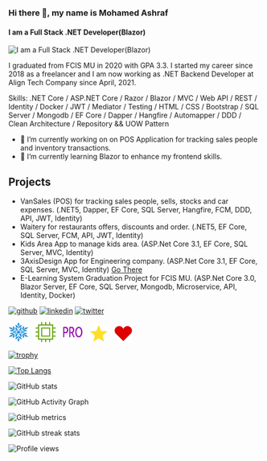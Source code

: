 ### Hi there 👋, my name is Mohamed Ashraf
#### I am a Full Stack .NET Developer(Blazor)
![I am a Full Stack .NET Developer(Blazor)](https://avatars.githubusercontent.com/u/52258427?s=400&u=86d06285d9061a9b90a1c98af4980636084aeeb9&v=4)

I graduated from FCIS MU in 2020 with GPA 3.3.
I started my career since 2018 as a freelancer and I am now working as .NET Backend Developer at Align Tech Company since April, 2021.

Skills: .NET Core / ASP.NET Core / Razor / Blazor / MVC / Web API / REST / Identity / Docker / JWT / Mediator / Testing / HTML / CSS / Bootstrap / SQL Server / Mongodb / EF Core / Dapper / Hangfire / Automapper / DDD / Clean Architecture / Repository && UOW Pattern

- 🔭 I’m currently working on on POS Application for tracking sales people and inventory transactions. 
- 🌱 I’m currently learning Blazor to enhance my frontend skills. 

## Projects
  - VanSales (POS) for tracking sales people, sells, stocks and car expenses. (.NET5, Dapper, EF Core, SQL Server, Hangfire, FCM, DDD, API, JWT, Identity)
  - Waitery for restaurants offers, discounts and order. (.NET5, EF Core, SQL Server, FCM, API, JWT, Identity)
  - Kids Area App to manage kids area. (ASP.Net Core 3.1, EF Core, SQL Server, MVC, Identity)
  - 3AxisDesign App for Engineering company. (ASP.Net Core 3.1, EF Core, SQL Server, MVC, Identity) [Go There](http://3axisdesigneg.com)
  - E-Learning System Graduation Project for FCIS MU. (ASP.Net Core 3.0, Blazor Server, EF Core, SQL Server, Mongodb, Microservice, API, Identity, Docker)

[<img src='https://cdn.jsdelivr.net/npm/simple-icons@3.0.1/icons/github.svg' alt='github' height='40'>](https://github.com/MohamedAshraf004)  [<img src='https://cdn.jsdelivr.net/npm/simple-icons@3.0.1/icons/linkedin.svg' alt='linkedin' height='40'>](https://www.linkedin.com/in/https://www.linkedin.com/in/mohamedashraf1811//)  [<img src='https://cdn.jsdelivr.net/npm/simple-icons@3.0.1/icons/twitter.svg' alt='twitter' height='40'>](https://twitter.com/https://twitter.com/MohAshraf1811)  

<a href='https://archiveprogram.github.com/'><img src='https://raw.githubusercontent.com/acervenky/animated-github-badges/master/assets/acbadge.gif' width='40' height='40'></a> <a href='https://docs.github.com/en/developers'><img src='https://raw.githubusercontent.com/acervenky/animated-github-badges/master/assets/devbadge.gif' width='40' height='40'></a> <a href='https://github.com/pricing'><img src='https://raw.githubusercontent.com/acervenky/animated-github-badges/master/assets/pro.gif' width='40' height='40'></a> <a href='https://stars.github.com/'><img src='https://raw.githubusercontent.com/acervenky/animated-github-badges/master/assets/starbadge.gif' width='35' height='35'></a> <a href='https://docs.github.com/en/github/supporting-the-open-source-community-with-github-sponsors'><img src='https://raw.githubusercontent.com/acervenky/animated-github-badges/master/assets/sponsorbadge.gif' width='35' height='35'></a> 

[![trophy](https://github-profile-trophy.vercel.app/?username=MohamedAshraf004)](https://github.com/ryo-ma/github-profile-trophy)

[![Top Langs](https://github-readme-stats.vercel.app/api/top-langs/?username=MohamedAshraf004)](https://github.com/anuraghazra/github-readme-stats)

![GitHub stats](https://github-readme-stats.vercel.app/api?username=MohamedAshraf004&show_icons=true&count_private=true)  

![GitHub Activity Graph](https://activity-graph.herokuapp.com/graph?username=MohamedAshraf004)  

![GitHub metrics](https://metrics.lecoq.io/MohamedAshraf004)  

![GitHub streak stats](https://github-readme-streak-stats.herokuapp.com/?user=MohamedAshraf004)  

![Profile views](https://gpvc.arturio.dev/MohamedAshraf004)  

<!--
### Hi there 👋
**MohamedAshraf004/MohamedAshraf004** is a ✨ _special_ ✨ repository because its `README.md` (this file) appears on your GitHub profile.

Here are some ideas to get you started:

- 🔭 I’m currently working on ...
- 🌱 I’m currently learning ...
- 👯 I’m looking to collaborate on ...
- 🤔 I’m looking for help with ...
- 💬 Ask me about ...
- 📫 How to reach me: ...
- 😄 Pronouns: ...
- ⚡ Fun fact: ...
-->
